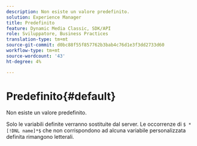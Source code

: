 ```yaml
---
description: Non esiste un valore predefinito.
solution: Experience Manager
title: Predefinito
feature: Dynamic Media Classic, SDK/API
role: Sviluppatore, Business Practices
translation-type: tm+mt
source-git-commit: d0bc88f55f857762b3bab4c76d1e3f3dd2733d60
workflow-type: tm+mt
source-wordcount: '43'
ht-degree: 4%

---
```



# Predefinito{#default}

Non esiste un valore predefinito.

Solo le variabili definite verranno sostituite dal server. Le occorrenze di `$ *[!DNL name]*$` che non corrispondono ad alcuna variabile personalizzata definita rimangono letterali.
